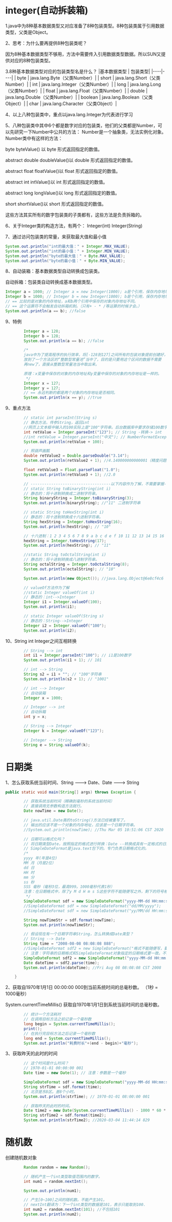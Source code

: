 # integer(自动拆装箱)

1.java中为8种基本数据类型又对应准备了8种包装类型。8种包装类属于引用数据类型，父类是Object。

2、思考：为什么要再提供8种包装类呢？

因为8种基本数据类型不够用，方法中需要传入引用数据类型数据。所以SUN又提供对应的8种包装类型。

3.8种基本数据类型对应的包装类型名是什么？
|基本数据类型       |       包装类型|
|----|----|
|    byte           |         java.lang.Byte（父类Number）|
|    short          |         java.lang.Short（父类Number）|
|    int            |         java.lang.Integer（父类Number）|
|    long          |          java.lang.Long（父类Number）|
|    float         |          java.lang.Float（父类Number）|
|    double         |         java.lang.Double（父类Number）|
|    boolean         |        java.lang.Boolean（父类Object）|
 |   char             |       java.lang.Character（父类Object）|

4、以上八种包装类中，重点以java.lang.Integer为代表进行学习

5、八种包装类中其中6个都是数字对应的包装类，他们的父类都是Number，可以先研究一下Number中公共的方法：
Number是一个抽象类，无法实例化对象。
Number类中有这样的方法：

byte byteValue() 以 byte 形式返回指定的数值。

abstract  double doubleValue()以 double 形式返回指定的数值。

abstract  float floatValue()以 float 形式返回指定的数值。

abstract  int intValue()以 int 形式返回指定的数值。

abstract  long longValue()以 long 形式返回指定的数值。

short shortValue()以 short 形式返回指定的数值。

这些方法其实所有的数字包装类的子类都有，这些方法是负责拆箱的。

6、关于Integer类的构造方法，有两个：
    Integer(int)
    Integer(String)

7、通过访问包装类的常量，来获取最大值和最小值
```java
System.out.println("int的最大值：" + Integer.MAX_VALUE);
System.out.println("int的最小值：" + Integer.MIN_VALUE);
System.out.println("byte的最大值：" + Byte.MAX_VALUE);
System.out.println("byte的最小值：" + Byte.MIN_VALUE);
```

8、自动装箱：基本数据类型自动转换成包装类。

自动拆箱：包装类自动转换成基本数据类型。
```java
Integer a = 1000; // Integer a = new Integer(1000); a是个引用，保存内存地址指向对象。
Integer b = 1000; // Integer b = new Integer(1000); b是个引用，保存内存地址指向对象。
// == 比较的是对象的内存地址，a和b两个引用中保存的对象内存地址不同。
// == 这个运算符不会触发自动拆箱机制。（只有+ - * /等运算的时候才会。）
System.out.println(a == b); //false
```
9、特例
```java
        Integer a = 128;
        Integer b = 128;
        System.out.println(a == b); //false

        /*
        java中为了提高程序的执行效率，将[-128到127]之间所有的包装对象提前创建好，
        放到了一个方法区的“整数型常量池”当中了，目的是只要用这个区间的数据不需要
        再new了，直接从整数型常量池当中取出来。

        原理：x变量中保存的对象的内存地址和y变量中保存的对象的内存地址是一样的。
         */
        Integer x = 127;
        Integer y = 127;
        // == 永远判断的都是两个对象的内存地址是否相同。
        System.out.println(x == y); //true
```
9、重点方法
```java
        // static int parseInt(String s)
        // 静态方法，传参String，返回int
        //网页上文本框中输入的100实际上是"100"字符串。后台数据库中要求存储100数字，此时java程序需要将"100"转换成100数字。
        int retValue = Integer.parseInt("123"); // String -转换-> int
        //int retValue = Integer.parseInt("中文"); // NumberFormatException
        System.out.println(retValue + 100);

        // 照葫芦画瓢
        double retValue2 = Double.parseDouble("3.14");
        System.out.println(retValue2 + 1); //4.140000000000001（精度问题）

        float retValue3 = Float.parseFloat("1.0");
        System.out.println(retValue3 + 1); //2.0

        // -----------------------------------以下内容作为了解，不需要掌握---------------------------------------
        // static String toBinaryString(int i)
        // 静态的：将十进制转换成二进制字符串。
        String binaryString = Integer.toBinaryString(3);
        System.out.println(binaryString); //"11" 二进制字符串

        // static String toHexString(int i)
        // 静态的：将十进制转换成十六进制字符串。
        String hexString = Integer.toHexString(16);
        System.out.println(hexString); // "10"

        // 十六进制：1 2 3 4 5 6 7 8 9 a b c d e f 10 11 12 13 14 15 16 17 18 19 1a
        hexString = Integer.toHexString(17);
        System.out.println(hexString); // "11"

        //static String toOctalString(int i)
        // 静态的：将十进制转换成八进制字符串。
        String octalString = Integer.toOctalString(8);
        System.out.println(octalString); // "10"

        System.out.println(new Object()); //java.lang.Object@6e8cf4c6

        // valueOf方法作为了解
        //static Integer valueOf(int i)
        // 静态的：int-->Integer
        Integer i1 = Integer.valueOf(100);
        System.out.println(i1);

        // static Integer valueOf(String s)
        // 静态的：String-->Integer
        Integer i2 = Integer.valueOf("100");
        System.out.println(i2);
```
10、String int Integer之间互相转换
```java
        // String --> int
        int i1 = Integer.parseInt("100"); // i1是100数字
        System.out.println(i1 + 1); // 101

        // int --> String
        String s2 = i1 + ""; // "100"字符串
        System.out.println(s2 + 1); // "1001"

        // int --> Integer
        // 自动装箱
        Integer x = 1000;

        // Integer --> int
        // 自动拆箱
        int y = x;

        // String --> Integer
        Integer k = Integer.valueOf("123");

        // Integer --> String
        String e = String.valueOf(k);
```
# 日期类

1、怎么获取系统当前时间、String ---> Date、Date ---> String
```java
public static void main(String[] args) throws Exception {

        // 获取系统当前时间（精确到毫秒的系统当前时间）
        // 直接调用无参数构造方法就行。
        Date nowTime = new Date();

        // java.util.Date类的toString()方法已经被重写了。
        // 输出的应该不是一个对象的内存地址，应该是一个日期字符串。
        //System.out.println(nowTime); //Thu Mar 05 10:51:06 CST 2020

        // 日期可以格式化吗？
        // 将日期类型Date，按照指定的格式进行转换：Date --转换成具有一定格式的日期字符串-->String
        // SimpleDateFormat是java.text包下的。专门负责日期格式化的。
        /*
        yyyy 年(年是4位)
        MM 月（月是2位）
        dd 日
        HH 时
        mm 分
        ss 秒
        SSS 毫秒（毫秒3位，最高999。1000毫秒代表1秒）
        注意：在日期格式中，除了y M d H m s S这些字符不能随便写之外，剩下的符号格式自己随意组织。
         */
        SimpleDateFormat sdf = new SimpleDateFormat("yyyy-MM-dd HH:mm:ss SSS");
        //SimpleDateFormat sdf = new SimpleDateFormat("dd/MM/yyyy");
        //SimpleDateFormat sdf = new SimpleDateFormat("yy/MM/dd HH:mm:ss");

        String nowTimeStr = sdf.format(nowTime);
        System.out.println(nowTimeStr);

        // 假设现在有一个日期字符串String，怎么转换成Date类型？
        // String --> Date
        String time = "2008-08-08 08:08:08 888";
        //SimpleDateFormat sdf2 = new SimpleDateFormat("格式不能随便写，要和日期字符串格式相同");
        // 注意：字符串的日期格式和SimpleDateFormat对象指定的日期格式要一致。不然会出现异常：java.text.ParseException
        SimpleDateFormat sdf2 = new SimpleDateFormat("yyyy-MM-dd HH:mm:ss SSS");
        Date dateTime = sdf2.parse(time);
        System.out.println(dateTime); //Fri Aug 08 08:08:08 CST 2008

    }
```
2、获取自1970年1月1日 00:00:00 000到当前系统时间的总毫秒数。
（1秒 = 1000毫秒）

System.currentTimeMillis() 获取自1970年1月1日到系统当前时间的总毫秒数。
```java
        // 统计一个方法耗时
        // 在调用目标方法之前记录一个毫秒数
        long begin = System.currentTimeMillis();
        print();
        // 在执行完目标方法之后记录一个毫秒数
        long end = System.currentTimeMillis();
        System.out.println("耗费时长"+(end - begin)+"毫秒");
```
3、获取昨天的此时的时间
```java
        // 这个时间是什么时间？
        // 1970-01-01 00:00:00 001
        Date time = new Date(1); // 注意：参数是一个毫秒

        SimpleDateFormat sdf = new SimpleDateFormat("yyyy-MM-dd HH:mm:ss SSS");
        String strTime = sdf.format(time);
        // 北京是东8区。差8个小时。
        System.out.println(strTime); // 1970-01-01 08:00:00 001

        // 获取昨天的此时的时间。
        Date time2 = new Date(System.currentTimeMillis() - 1000 * 60 * 60 * 24);
        String strTime2 = sdf.format(time2);
        System.out.println(strTime2); //2020-03-04 11:44:14 829
```
# 随机数

创建随机数对象
```java
        Random random = new Random();

        // 随机产生一个int类型取值范围内的数字。
        int num1 = random.nextInt();

        System.out.println(num1);

        // 产生[0~100]之间的随机数。不能产生101。
        // nextInt翻译为：下一个int类型的数据是101，表示只能取到100.
        int num2 = random.nextInt(101); //不包括101
        System.out.println(num2);
```
